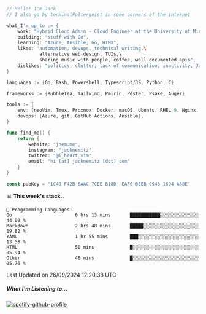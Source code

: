 ```go
// Hello! I'm Jack
// I also go by terminalPoltergeist in some corners of the internet

what_I'm_up_to := {
    work: "Hybrid Cloud Admin - Cloud Engineer at the University of Minnesota",
    building: "stuff with Go",
    learning: "Azure, Ansible, Go, HTMX",
    likes: "automation, devops, technical writing,\
            alternative web-design, TUIs,\
            sharing music with people, coffee, well-documented apis",
    dislikes: "politics, clutter, lack of communication, inactivity, Java",
}

languages := {Go, Bash, Powershell, Typescript/JS, Python, C}

frameworks := {BubbleTea, Tailwind, Pmirin, Pester, Psake, Auger}

tools := {
    env: {neoVim, Tmux, Proxmox, Docker, macOS, Ubuntu, RHEL 9, Nginx, DigitalOcean, Cloudflare},
    devops: {Azure, git, GitHub Actions, Ansible},
}

func find_me() {
    return {
        website: "jnem.me",
        instagram: "jacknemitz",
        twitter: "@i_heart_vim",
        email: "hi [at] jacknemitz [dot] com"
    }
}

const pubKey = "1C49 F42B 6AAC 7CEE B18D  EAF6 0EEB C943 1694 A88E"
```

<!--START_SECTION:waka-->
📊 **This week's stack..** 

```text
💬 Programming Languages: 
Go                       6 hrs 13 mins       ███████████░░░░░░░░░░░░░░   44.09 % 
Markdown                 2 hrs 48 mins       █████░░░░░░░░░░░░░░░░░░░░   19.82 % 
YAML                     1 hr 55 mins        ███░░░░░░░░░░░░░░░░░░░░░░   13.58 % 
HTML                     50 mins             █░░░░░░░░░░░░░░░░░░░░░░░░   05.94 % 
Other                    48 mins             █░░░░░░░░░░░░░░░░░░░░░░░░   05.76 % 
```


 Last Updated on 26/09/2024 12:20:38 UTC
<!--END_SECTION:waka-->

##### What I'm Listening to...

[![spotify-github-profile](https://jnem.me/listening-item?maxAge=2592000)](https://jnem.me/listening)
